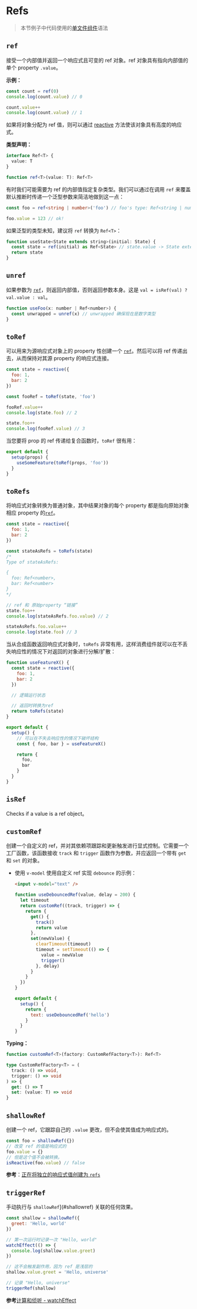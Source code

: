 # Refs

> 本节例子中代码使用的[单文件组件](../guide/single-file-component.html)语法

## `ref`

接受一个内部值并返回一个响应式且可变的 ref 对象。ref 对象具有指向内部值的单个 property `.value`。

**示例：**

```js
const count = ref(0)
console.log(count.value) // 0

count.value++
console.log(count.value) // 1
```

如果将对象分配为 ref 值，则可以通过 [reactive](./basic-reactivity.html#reactive) 方法使该对象具有高度的响应式。

**类型声明：**

```ts
interface Ref<T> {
  value: T
}

function ref<T>(value: T): Ref<T>
```

有时我们可能需要为 ref 的内部值指定复杂类型。我们可以通过在调用 `ref` 来覆盖默认推断时传递一个泛型参数来简洁地做到这一点：

```ts
const foo = ref<string | number>('foo') // foo's type: Ref<string | number>

foo.value = 123 // ok!
```

如果泛型的类型未知，建议将 `ref` 转换为 `Ref<T>`：

```js
function useState<State extends string>(initial: State) {
  const state = ref(initial) as Ref<State> // state.value -> State extends string
  return state
}
```

## `unref`

如果参数为 [`ref`](#ref)，则返回内部值，否则返回参数本身。这是 `val = isRef(val) ? val.value : val`。

```js
function useFoo(x: number | Ref<number>) {
  const unwrapped = unref(x) // unwrapped 确保现在是数字类型
}
```

## `toRef`

可以用来为源响应式对象上的 property 性创建一个 [`ref`](#ref)。然后可以将 ref 传递出去，从而保持对其源 property 的响应式连接。

```js
const state = reactive({
  foo: 1,
  bar: 2
})

const fooRef = toRef(state, 'foo')

fooRef.value++
console.log(state.foo) // 2

state.foo++
console.log(fooRef.value) // 3
```

当您要将 prop 的 ref 传递给复合函数时，`toRef` 很有用：

```js
export default {
  setup(props) {
    useSomeFeature(toRef(props, 'foo'))
  }
}
```

## `toRefs`

将响应式对象转换为普通对象，其中结果对象的每个 property 都是指向原始对象相应 property 的[`ref`](#ref)。

```js
const state = reactive({
  foo: 1,
  bar: 2
})

const stateAsRefs = toRefs(state)
/*
Type of stateAsRefs:

{
  foo: Ref<number>,
  bar: Ref<number>
}
*/

// ref 和 原始property “链接”
state.foo++
console.log(stateAsRefs.foo.value) // 2

stateAsRefs.foo.value++
console.log(state.foo) // 3
```

当从合成函数返回响应式对象时，`toRefs` 非常有用，这样消费组件就可以在不丢失响应性的情况下对返回的对象进行分解/扩散：

```js
function useFeatureX() {
  const state = reactive({
    foo: 1,
    bar: 2
  })

  // 逻辑运行状态

  // 返回时转换为ref
  return toRefs(state)
}

export default {
  setup() {
    // 可以在不失去响应性的情况下破坏结构
    const { foo, bar } = useFeatureX()

    return {
      foo,
      bar
    }
  }
}
```

## `isRef`

Checks if a value is a ref object。

## `customRef`

创建一个自定义的 ref，并对其依赖项跟踪和更新触发进行显式控制。它需要一个工厂函数，该函数接收 `track` 和 `trigger` 函数作为参数，并应返回一个带有 `get` 和 `set` 的对象。

- 使用 `v-model` 使用自定义 ref 实现 `debounce` 的示例：

  ```html
  <input v-model="text" />
  ```

  ```js
  function useDebouncedRef(value, delay = 200) {
    let timeout
    return customRef((track, trigger) => {
      return {
        get() {
          track()
          return value
        },
        set(newValue) {
          clearTimeout(timeout)
          timeout = setTimeout(() => {
            value = newValue
            trigger()
          }, delay)
        }
      }
    })
  }

  export default {
    setup() {
      return {
        text: useDebouncedRef('hello')
      }
    }
  }
  ```

**Typing：**

```ts
function customRef<T>(factory: CustomRefFactory<T>): Ref<T>

type CustomRefFactory<T> = (
  track: () => void,
  trigger: () => void
) => {
  get: () => T
  set: (value: T) => void
}
```

## `shallowRef`

创建一个 ref，它跟踪自己的 `.value` 更改，但不会使其值成为响应式的。

```js
const foo = shallowRef({})
// 改变 ref 的值是响应式的
foo.value = {}
// 但是这个值不会被转换。
isReactive(foo.value) // false
```

**参考**：[正在将独立的响应式值创建为 `refs`](../guide/reactivity-fundamentals.html#creating-standalone-reactive-values-as-refs)

## `triggerRef`

手动执行与 `shallowRef`](#shallowref) 关联的任何效果。

```js
const shallow = shallowRef({
  greet: 'Hello, world'
})

// 第一次运行时记录一次 "Hello, world"
watchEffect(() => {
  console.log(shallow.value.greet)
})

// 这不会触发副作用，因为 ref 是浅层的
shallow.value.greet = 'Hello, universe'

// 记录 "Hello, universe"
triggerRef(shallow)
```

**参考**[计算和侦听 - watchEffect](./computed-watch-api.html#watcheffect)
